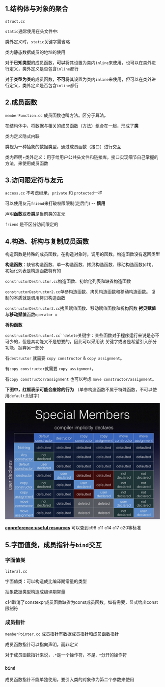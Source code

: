 ## 1.结构体与对象的聚合
`struct.cc`

`static`通常使用在头文件中:

类外定义时，`static`关键字需省略

类内静态数据成员的地址的使用

对于**已知类型**的成员函数，**可以**将其设置为类内`inline`来使用，也可以在类外进行定义，类外定义是否包含`inline`都行

对于**类型为类**的成员函数，**不可**将其设置为类内`inline`来使用，但可以在类外进行定义，类外定义是否包含`inline`都行
## 2.成员函数
`memberFunction.cc`
成员函数也叫方法。区分于算法。

在结构体中，将数据与相关的成员函数（方法）组合在一起，形成了**类**

类内定义隐式内联

类视为一种抽象的数据类型，通过成员函数（接口）进行交互

类内声明+类外定义：用于给用户公共头文件和链接库，接口实现细节自己掌握的方法，来使用成员函数

## 3.访问限定符与友元
`access.cc`
不考虑继承，`private` 和 `protected`一样

可以使用友元`friend`来打破权限限制(走后门) -- **慎用**

声明**函数**或者**类**是当前类的友元

`friend` 是不区分访问限定的
## 4.构造、析构与复制成员函数
构造函数是特殊的成员函数，在构造对象时，调用的函数。构造函数没有返回类型

**构造函数**：缺省构造函数、单一构造函数、拷贝构造函数、移动构造函数(c11)。
初始化列表是构造函数特有的

`constructorDestructor.cc`构造函数、初始化列表和缺省构造函数

`constructorDestructor2.cc`单参构造函数、拷贝构造函数和移动构造函数。
复制的本质就是调用拷贝构造函数

`constructorDestructor3.cc`拷贝赋值函数、移动赋值函数和析构函数
**拷贝赋值**与**移动赋值**函数`operator =`

**析构函数**

`constructorDestructor4.cc``delete`关键字：某些函数对于程序运行来说是必不可少的，但是其功能又不是想要的，因此可以采用该
关键字或者是希望引入部分功能，摒弃另一部分

有`destructor` 就需要 `copy constructor` & `copy assignment`。

有`copy constructor`就需要 `copy assignment`。

有`copy constructor/assignment` 也可以考虑 `move constructor/assignment`。


**下图中，红框表示可能会废除的行为**
（单参构造函数不属于特殊函数，不可以使用`default`关键字）

![specialMembers](https://github.com/sakura745/Picx_image_host/raw/master/20230924/specialMembers.2kr4lw8aw4g0.jpg)

**[cppreference:useful resources](https://en.cppreference.com/w/cpp/links)** 可以查到c98 c11 c14 c17 c20等标准

## 5.字面值类，成员指针与`bind`交互

### 字面值类 
`literal.cc`

字面值类：可以构造成比编译期常量的类型

抽象数据类型构造成编译期常量

c14取消了constexpr成员函数缺省为const成员函数。如有需要，显式给出const限制符
### 成员指针
`memberPointer.cc`
成员指针有数据成员指针和成员函数指针

成员函数指针可以指向声明，而非定义

对于成员函数指针来说，`.*`是一个操作符，不是`.` `*`分开的操作符
### `bind`
成员函数指针不能单独使用，要引入类的对象作为第二个参数来使用
